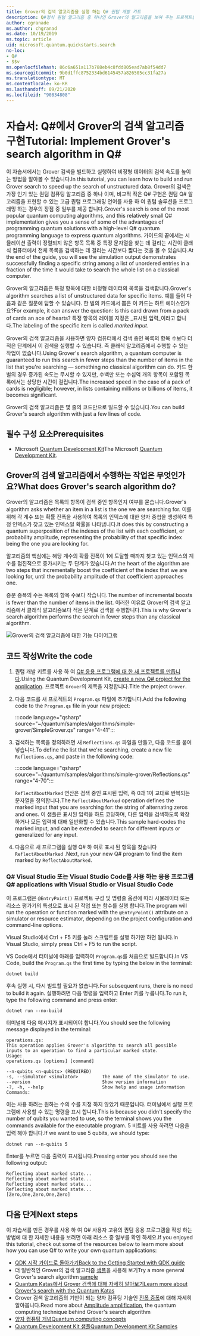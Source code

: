 ```yaml
---
title: Grover의 검색 알고리즘을 실행 하는 Q# 퀀텀 개발 키트
description: Q#정식 퀀텀 알고리즘 중 하나인 Grover의 알고리즘을 보여 주는 프로젝트를 빌드합니다.
author: cgranade
ms.author: chgranad
ms.date: 10/19/2019
ms.topic: article
uid: microsoft.quantum.quickstarts.search
no-loc:
- Q#
- $$v
ms.openlocfilehash: 86c6a651a117b788eb4c8fdd805ead7ab8f54dd7
ms.sourcegitcommit: 9b0d1ffc8752334bd6145457a826505cc31fa27a
ms.translationtype: MT
ms.contentlocale: ko-KR
ms.lasthandoff: 09/21/2020
ms.locfileid: "90834808"
---
```

# <a name="tutorial-implement-grovers-search-algorithm-in-q"></a><span data-ttu-id="32de2-103">자습서: Q\#에서 Grover의 검색 알고리즘 구현</span><span class="sxs-lookup"><span data-stu-id="32de2-103">Tutorial: Implement Grover's search algorithm in Q\#</span></span>

<span data-ttu-id="32de2-104">이 자습서에서는 Grover 검색을 빌드하고 실행하여 비정형 데이터의 검색 속도를 높이는 방법을 알아볼 수 있습니다.</span><span class="sxs-lookup"><span data-stu-id="32de2-104">In this tutorial, you can learn how to build and run Grover search to speed up the search of unstructured data.</span></span>  <span data-ttu-id="32de2-105">Grover의 검색은 가장 인기 있는 퀀텀 컴퓨팅 알고리즘 중 하나 이며, 비교적 작은 Q# 구현은 퀀텀 Q# 알고리즘을 표현할 수 있는 고급 퀀텀 프로그래밍 언어를 사용 하 여 퀀텀 솔루션을 프로그래밍 하는 경우의 장점 중 일부를 제공 합니다.</span><span class="sxs-lookup"><span data-stu-id="32de2-105">Grover's search is one of the most popular quantum computing algorithms, and this relatively small Q# implementation gives you a sense of some of the advantages of programming quantum solutions with a high-level Q# quantum programming language to express quantum algorithms.</span></span>  <span data-ttu-id="32de2-106">가이드의 끝에서는 시뮬레이션 출력이 정렬되지 않은 항목 목록 중 특정 문자열을 찾는 데 걸리는 시간이 클래식 컴퓨터에서 전체 목록을 검색하는 데 걸리는 시간보다 짧다는 것을 볼 수 있습니다.</span><span class="sxs-lookup"><span data-stu-id="32de2-106">At the end of the guide, you will see the simulation output demonstrates successfully finding a specific string among a list of unordered entries in a fraction of the time it would take to search the whole list on a classical computer.</span></span>

<span data-ttu-id="32de2-107">Grover의 알고리즘은 특정 항목에 대한 비정형 데이터의 목록을 검색합니다.</span><span class="sxs-lookup"><span data-stu-id="32de2-107">Grover's algorithm searches a list of unstructured data for specific items.</span></span> <span data-ttu-id="32de2-108">예를 들어 다음과 같은 질문에 답할 수 있습니다. 한 벌의 카드에서 뽑은 이 카드는 하트 에이스인가요?</span><span class="sxs-lookup"><span data-stu-id="32de2-108">For example, it can answer the question: Is this card drawn from a pack of cards an ace of hearts?</span></span> <span data-ttu-id="32de2-109">특정 항목의 레이블 지정은 _표시된 입력_이라고 합니다.</span><span class="sxs-lookup"><span data-stu-id="32de2-109">The labeling of the specific item is called _marked input_.</span></span>

<span data-ttu-id="32de2-110">Grover의 검색 알고리즘을 사용하면 양자 컴퓨터에서 검색 중인 목록의 항목 수보다 더 적은 단계에서 이 검색을 실행할 수 있습니다. 즉 클래식 알고리즘에서 수행할 수 있는 작업이 없습니다.</span><span class="sxs-lookup"><span data-stu-id="32de2-110">Using Grover's search algorithm, a quantum computer is guaranteed to run this search in fewer steps than the number of items in the list that you're searching — something no classical algorithm can do.</span></span> <span data-ttu-id="32de2-111">카드 한 벌의 경우 증가된 속도는 무시할 수 있지만, 수백만 또는 수십억 개의 항목이 포함된 목록에서는 상당한 시간이 걸립니다.</span><span class="sxs-lookup"><span data-stu-id="32de2-111">The increased speed in the case of a pack of cards is negligible; however, in lists containing millions or billions of items, it becomes significant.</span></span>

<span data-ttu-id="32de2-112">Grover의 검색 알고리즘은 몇 줄의 코드만으로 빌드할 수 있습니다.</span><span class="sxs-lookup"><span data-stu-id="32de2-112">You can build Grover's search algorithm with just a few lines of code.</span></span>

## <a name="prerequisites"></a><span data-ttu-id="32de2-113">필수 구성 요소</span><span class="sxs-lookup"><span data-stu-id="32de2-113">Prerequisites</span></span>

- <span data-ttu-id="32de2-114">Microsoft [Quantum Development Kit][install]</span><span class="sxs-lookup"><span data-stu-id="32de2-114">The Microsoft [Quantum Development Kit][install].</span></span>

## <a name="what-does-grovers-search-algorithm-do"></a><span data-ttu-id="32de2-115">Grover의 검색 알고리즘에서 수행하는 작업은 무엇인가요?</span><span class="sxs-lookup"><span data-stu-id="32de2-115">What does Grover's search algorithm do?</span></span>

<span data-ttu-id="32de2-116">Grover의 알고리즘은 목록의 항목이 검색 중인 항목인지 여부를 묻습니다.</span><span class="sxs-lookup"><span data-stu-id="32de2-116">Grover's algorithm asks whether an item in a list is the one we are searching for.</span></span> <span data-ttu-id="32de2-117">이를 위해 각 계수 또는 확률 진폭을 사용하여 목록의 인덱스에 대한 양자 중첩을 생성하여 특정 인덱스가 찾고 있는 인덱스일 확률을 나타냅니다.</span><span class="sxs-lookup"><span data-stu-id="32de2-117">It does this by constructing a quantum superposition of the indexes of the list with each coefficient, or probability amplitude, representing the probability of that specific index being the one you are looking for.</span></span>

<span data-ttu-id="32de2-118">알고리즘의 핵심에는 해당 계수의 확률 진폭이 1에 도달할 때까지 찾고 있는 인덱스의 계수를 점진적으로 증가시키는 두 단계가 있습니다.</span><span class="sxs-lookup"><span data-stu-id="32de2-118">At the heart of the algorithm are two steps that incrementally boost the coefficient of the index that we are looking for, until the probability amplitude of that coefficient approaches one.</span></span>

<span data-ttu-id="32de2-119">증분 증폭의 수는 목록의 항목 수보다 작습니다.</span><span class="sxs-lookup"><span data-stu-id="32de2-119">The number of incremental boosts is fewer than the number of items in the list.</span></span> <span data-ttu-id="32de2-120">이러한 이유로 Grover의 검색 알고리즘에서 클래식 알고리즘보다 적은 단계로 검색을 수행합니다.</span><span class="sxs-lookup"><span data-stu-id="32de2-120">This is why Grover's search algorithm performs the search in fewer steps than any classical algorithm.</span></span>

![Grover의 검색 알고리즘에 대한 기능 다이어그램](~/media/grover.png)

## <a name="write-the-code"></a><span data-ttu-id="32de2-122">코드 작성</span><span class="sxs-lookup"><span data-stu-id="32de2-122">Write the code</span></span>

1. <span data-ttu-id="32de2-123">퀀텀 개발 키트를 사용 하 여 [ Q# 응용 프로그램에 대 한 새 프로젝트를 만듭니다](xref:microsoft.quantum.install.standalone).</span><span class="sxs-lookup"><span data-stu-id="32de2-123">Using the Quantum Development Kit, [create a new Q# project for the application](xref:microsoft.quantum.install.standalone).</span></span> <span data-ttu-id="32de2-124">프로젝트 `Grover`의 제목을 지정합니다.</span><span class="sxs-lookup"><span data-stu-id="32de2-124">Title the project `Grover`.</span></span>

1. <span data-ttu-id="32de2-125">다음 코드를 새 프로젝트의 `Program.qs` 파일에 추가합니다.</span><span class="sxs-lookup"><span data-stu-id="32de2-125">Add the following code to the `Program.qs` file in your new project:</span></span>

    :::code language="qsharp" source="~/quantum/samples/algorithms/simple-grover/SimpleGrover.qs" range="4-41":::

1. <span data-ttu-id="32de2-126">검색하는 목록을 정의하려면 새 `Reflections.qs` 파일을 만들고, 다음 코드를 붙여넣습니다.</span><span class="sxs-lookup"><span data-stu-id="32de2-126">To define the list that we're searching, create a new file `Reflections.qs`, and paste in the following code:</span></span>

    :::code language="qsharp" source="~/quantum/samples/algorithms/simple-grover/Reflections.qs" range="4-70":::

    <span data-ttu-id="32de2-127">`ReflectAboutMarked` 연산은 검색 중인 표시된 입력, 즉 0과 1이 교대로 반복되는 문자열을 정의합니다.</span><span class="sxs-lookup"><span data-stu-id="32de2-127">The `ReflectAboutMarked` operation defines the marked input that you are searching for: the string of alternating zeros and ones.</span></span> <span data-ttu-id="32de2-128">이 샘플은 표시된 입력을 하드 코딩하며, 다른 입력을 검색하도록 확장하거나 모든 입력에 대해 일반화할 수 있습니다.</span><span class="sxs-lookup"><span data-stu-id="32de2-128">This sample hard-codes the marked input, and can be extended to search for different inputs or generalized for any input.</span></span>

1. <span data-ttu-id="32de2-129">다음으로 새 프로그램을 실행 Q# 하 여로 표시 된 항목을 찾습니다 `ReflectAboutMarked` .</span><span class="sxs-lookup"><span data-stu-id="32de2-129">Next, run your new Q# program to find the item marked by `ReflectAboutMarked`.</span></span>

### <a name="no-locq-applications-with-visual-studio-or-visual-studio-code"></a><span data-ttu-id="32de2-130">Q# Visual Studio 또는 Visual Studio Code를 사용 하는 응용 프로그램</span><span class="sxs-lookup"><span data-stu-id="32de2-130">Q# applications with Visual Studio or Visual Studio Code</span></span>

<span data-ttu-id="32de2-131">이 프로그램은 `@EntryPoint()` 프로젝트 구성 및 명령줄 옵션에 따라 시뮬레이터 또는 리소스 평가기의 특성으로 표시 된 작업 또는 함수를 실행 합니다.</span><span class="sxs-lookup"><span data-stu-id="32de2-131">The program will run the operation or function marked with the `@EntryPoint()` attribute on a simulator or resource estimator, depending on the project configuration and command-line options.</span></span>

<span data-ttu-id="32de2-132">Visual Studio에서 Ctrl + F5 키를 눌러 스크립트를 실행 하기만 하면 됩니다.</span><span class="sxs-lookup"><span data-stu-id="32de2-132">In Visual Studio, simply press Ctrl + F5 to run the script.</span></span>

<span data-ttu-id="32de2-133">VS Code에서 터미널에 아래를 입력하여 `Program.qs`를 처음으로 빌드합니다.</span><span class="sxs-lookup"><span data-stu-id="32de2-133">In VS Code, build the `Program.qs` the first time by typing the below in the terminal:</span></span>

```Command line
dotnet build
```

<span data-ttu-id="32de2-134">후속 실행 시, 다시 빌드할 필요가 없습니다.</span><span class="sxs-lookup"><span data-stu-id="32de2-134">For subsequent runs, there is no need to build it again.</span></span> <span data-ttu-id="32de2-135">실행하려면 다음 명령을 입력하고 Enter 키를 누릅니다.</span><span class="sxs-lookup"><span data-stu-id="32de2-135">To run it, type the following command and press enter:</span></span>

```Command line
dotnet run --no-build
```

<span data-ttu-id="32de2-136">터미널에 다음 메시지가 표시되어야 합니다.</span><span class="sxs-lookup"><span data-stu-id="32de2-136">You should see the following message displayed in the terminal:</span></span>

```
operations.qs:
This operation applies Grover's algorithm to search all possible inputs to an operation to find a particular marked state.
Usage:
operations.qs [options] [command]

--n-qubits <n-qubits> (REQUIRED)
-s, --simulator <simulator>         The name of the simulator to use.
--version                           Show version information
-?, -h, --help                      Show help and usage information
Commands:
```

<span data-ttu-id="32de2-137">이는 사용 하려는 원하는 수의 수를 지정 하지 않았기 때문입니다. 터미널에서 실행 프로그램에 사용할 수 있는 명령을 표시 합니다.</span><span class="sxs-lookup"><span data-stu-id="32de2-137">This is because you didn't specify the number of qubits you wanted to use, so the terminal shows you the commands available for the executable program.</span></span> <span data-ttu-id="32de2-138">5 비트를 사용 하려면 다음을 입력 해야 합니다.</span><span class="sxs-lookup"><span data-stu-id="32de2-138">If we want to use 5 qubits, we should type:</span></span>

```Command line
dotnet run --n-qubits 5
```

<span data-ttu-id="32de2-139">Enter를 누르면 다음 출력이 표시됩니다.</span><span class="sxs-lookup"><span data-stu-id="32de2-139">Pressing enter you should see the following output:</span></span>

```
Reflecting about marked state...
Reflecting about marked state...
Reflecting about marked state...
Reflecting about marked state...
[Zero,One,Zero,One,Zero]
```

## <a name="next-steps"></a><span data-ttu-id="32de2-140">다음 단계</span><span class="sxs-lookup"><span data-stu-id="32de2-140">Next steps</span></span>

<span data-ttu-id="32de2-141">이 자습서를 만든 경우를 사용 하 여 Q# 사용자 고유의 퀀텀 응용 프로그램을 작성 하는 방법에 대 한 자세한 내용을 보려면 아래 리소스 중 일부를 확인 하세요.</span><span class="sxs-lookup"><span data-stu-id="32de2-141">If you enjoyed this tutorial, check out some of the resources below to learn more about how you can use Q# to write your own quantum applications:</span></span>

- [<span data-ttu-id="32de2-142">QDK 시작 가이드로 돌아가기</span><span class="sxs-lookup"><span data-stu-id="32de2-142">Back to the Getting Started with QDK guide</span></span>](xref:microsoft.quantum.welcome)
- <span data-ttu-id="32de2-143">더 일반적인 Grover의 검색 알고리즘 [샘플](https://github.com/microsoft/Quantum/tree/main/samples/algorithms/database-search)을 사용해 보기</span><span class="sxs-lookup"><span data-stu-id="32de2-143">Try a more general Grover's search algorithm [sample](https://github.com/microsoft/Quantum/tree/main/samples/algorithms/database-search)</span></span>
- [<span data-ttu-id="32de2-144">Quantum Katas에서 Grover 검색에 대해 자세히 알아보기</span><span class="sxs-lookup"><span data-stu-id="32de2-144">Learn more about Grover's search with the Quantum Katas</span></span>](xref:microsoft.quantum.overview.katas)
- <span data-ttu-id="32de2-145">Grover 검색 알고리즘의 기반이 되는 양자 컴퓨팅 기술인 [진폭 증폭][amplitude-amplification]에 대해 자세히 알아봅니다.</span><span class="sxs-lookup"><span data-stu-id="32de2-145">Read more about [Amplitude amplification][amplitude-amplification], the quantum computing technique behind Grover's search algorithm</span></span>
- [<span data-ttu-id="32de2-146">양자 컴퓨팅 개념</span><span class="sxs-lookup"><span data-stu-id="32de2-146">Quantum computing concepts</span></span>](xref:microsoft.quantum.concepts.intro)
- [<span data-ttu-id="32de2-147">Quantum Development Kit 샘플</span><span class="sxs-lookup"><span data-stu-id="32de2-147">Quantum Development Kit Samples</span></span>](https://docs.microsoft.com/samples/browse/?products=qdk)

<!-- LINKS -->

[install]: xref:microsoft.quantum.install
[amplitude-amplification]: xref:microsoft.quantum.libraries.standard.algorithms#amplitude-amplification
